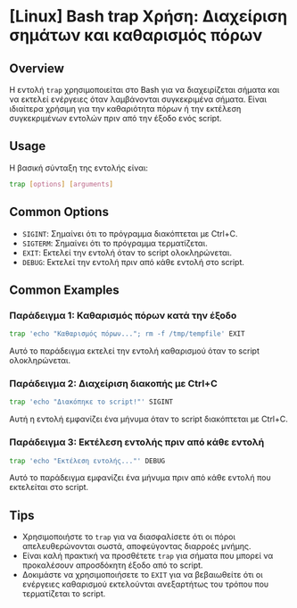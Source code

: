 # [Linux] Bash trap Χρήση: Διαχείριση σημάτων και καθαρισμός πόρων

## Overview
Η εντολή `trap` χρησιμοποιείται στο Bash για να διαχειρίζεται σήματα και να εκτελεί ενέργειες όταν λαμβάνονται συγκεκριμένα σήματα. Είναι ιδιαίτερα χρήσιμη για την καθαριότητα πόρων ή την εκτέλεση συγκεκριμένων εντολών πριν από την έξοδο ενός script.

## Usage
Η βασική σύνταξη της εντολής είναι:

```bash
trap [options] [arguments]
```

## Common Options
- `SIGINT`: Σημαίνει ότι το πρόγραμμα διακόπτεται με Ctrl+C.
- `SIGTERM`: Σημαίνει ότι το πρόγραμμα τερματίζεται.
- `EXIT`: Εκτελεί την εντολή όταν το script ολοκληρώνεται.
- `DEBUG`: Εκτελεί την εντολή πριν από κάθε εντολή στο script.

## Common Examples

### Παράδειγμα 1: Καθαρισμός πόρων κατά την έξοδο
```bash
trap 'echo "Καθαρισμός πόρων..."; rm -f /tmp/tempfile' EXIT
```
Αυτό το παράδειγμα εκτελεί την εντολή καθαρισμού όταν το script ολοκληρώνεται.

### Παράδειγμα 2: Διαχείριση διακοπής με Ctrl+C
```bash
trap 'echo "Διακόπηκε το script!"' SIGINT
```
Αυτή η εντολή εμφανίζει ένα μήνυμα όταν το script διακόπτεται με Ctrl+C.

### Παράδειγμα 3: Εκτέλεση εντολής πριν από κάθε εντολή
```bash
trap 'echo "Εκτέλεση εντολής..."' DEBUG
```
Αυτό το παράδειγμα εμφανίζει ένα μήνυμα πριν από κάθε εντολή που εκτελείται στο script.

## Tips
- Χρησιμοποιήστε το `trap` για να διασφαλίσετε ότι οι πόροι απελευθερώνονται σωστά, αποφεύγοντας διαρροές μνήμης.
- Είναι καλή πρακτική να προσθέτετε `trap` για σήματα που μπορεί να προκαλέσουν απροσδόκητη έξοδο από το script.
- Δοκιμάστε να χρησιμοποιήσετε το `EXIT` για να βεβαιωθείτε ότι οι ενέργειες καθαρισμού εκτελούνται ανεξαρτήτως του τρόπου που τερματίζεται το script.